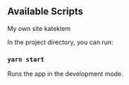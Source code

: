 
## Available Scripts

My own site kateklem


In the project directory, you can run:

### `yarn start`

Runs the app in the development mode.

